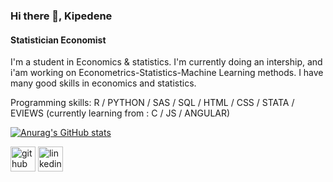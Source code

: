 ### Hi there 👋, Kipedene
#### Statistician Economist
I'm a student in Economics & statistics. I'm currently doing an intership, and i'am working on Econometrics-Statistics-Machine Learning methods.
I have many good skills in economics and statistics.

Programming skills: R / PYTHON / SAS / SQL / HTML / CSS / STATA / EVIEWS  (currently learning from : C / JS / ANGULAR)


[![Anurag's GitHub stats](https://github-readme-stats.vercel.app/api?username=kipedene)](https://github.com/anuraghazra/github-readme-stats)   


[<img src='https://cdn.jsdelivr.net/npm/simple-icons@3.0.1/icons/github.svg' alt='github' height='40'>](https://github.com/https://github.com/Kipedene) 
[<img src='https://cdn.jsdelivr.net/npm/simple-icons@3.0.1/icons/linkedin.svg' alt='linkedin' height='40'>](https://www.linkedin.com/in/www.linkedin.com/in/kipédènecoulibaly/)  
